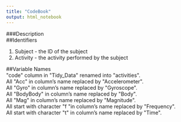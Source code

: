 ```yaml
---
title: "CodeBook"
output: html_notebook
---
```


###Description  
##Identifiers  
1) Subject - the ID of the subject  
2) Activity - the activity performed by the subject  


##Variable Names  
"code" column in "Tidy_Data" renamed into "activities".  
All "Acc" in column’s name replaced by "Accelerometer".  
All "Gyro" in column’s name replaced by "Gyroscope".  
All "BodyBody" in column’s name replaced by "Body".  
All "Mag" in column’s name replaced by "Magnitude".  
All start with character "f "in column’s name replaced by "Frequency".  
All start with character "t" in column’s name replaced by "Time".  